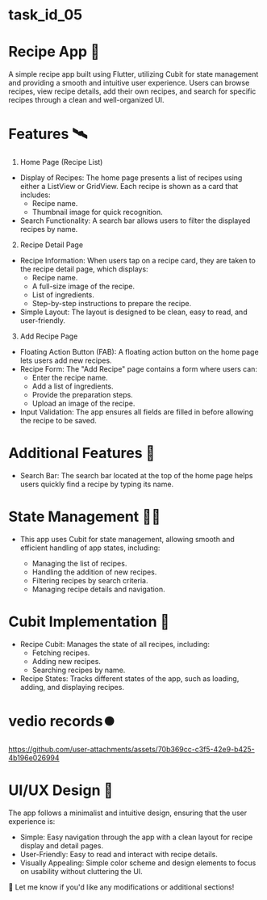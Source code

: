 # task_id_05

# Recipe App 📓
A simple recipe app built using Flutter, utilizing Cubit for state management and providing a smooth and intuitive user experience. Users can browse recipes, view recipe details, add their own recipes, and search for specific recipes through a clean and well-organized UI.

# Features 🛰️
1. Home Page (Recipe List)
+ Display of Recipes: The home page presents a list of recipes using either a ListView or GridView. Each recipe is shown as a card that includes:
     + Recipe name.
     + Thumbnail image for quick recognition.
+ Search Functionality: A search bar allows users to filter the displayed recipes by name.
2. Recipe Detail Page
+ Recipe Information: When users tap on a recipe card, they are taken to the recipe detail page, which displays:
     + Recipe name.
     + A full-size image of the recipe.
     + List of ingredients.
     + Step-by-step instructions to prepare the recipe.
+ Simple Layout: The layout is designed to be clean, easy to read, and user-friendly.
3. Add Recipe Page
+ Floating Action Button (FAB): A floating action button on the home page lets users add new recipes.
+ Recipe Form: The "Add Recipe" page contains a form where users can:
     + Enter the recipe name.
     + Add a list of ingredients.
     + Provide the preparation steps.
     + Upload an image of the recipe.
+ Input Validation: The app ensures all fields are filled in before allowing the recipe to be saved.
# Additional Features 🎱
+ Search Bar: The search bar located at the top of the home page helps users quickly find a recipe by typing its name.


# State Management 🕵️‍♀️
+ This app uses Cubit for state management, allowing smooth and efficient handling of app states, including:

     + Managing the list of recipes.
     + Handling the addition of new recipes.
     + Filtering recipes by search criteria.
     + Managing recipe details and navigation.



# Cubit Implementation 🧮
+ Recipe Cubit: Manages the state of all recipes, including:
     + Fetching recipes.
     + Adding new recipes.
     + Searching recipes by name.
+ Recipe States: Tracks different states of the app, such as loading, adding, and displaying recipes.

# vedio records⏺️


https://github.com/user-attachments/assets/70b369cc-c3f5-42e9-b425-4b196e026994



# UI/UX Design 🎨
The app follows a minimalist and intuitive design, ensuring that the user experience is:

  + Simple: Easy navigation through the app with a clean layout for recipe display and detail pages.
  + User-Friendly: Easy to read and interact with recipe details.
  + Visually Appealing: Simple color scheme and design elements to focus on usability without cluttering the UI.


🤙
Let me know if you'd like any modifications or additional sections!







